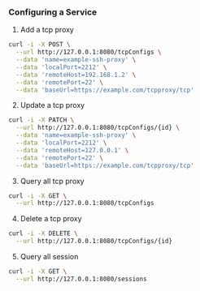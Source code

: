 
### Configuring a Service

1. Add a tcp proxy

```bash
curl -i -X POST \
  --url http://127.0.0.1:8080/tcpConfigs \
  --data 'name=example-ssh-proxy' \
  --data 'localPort=2212' \
  --data 'remoteHost=192.168.1.2' \
  --data 'remotePort=22' \
  --data 'baseUrl=https://example.com/tcpproxy/tcp'
```

2. Update a tcp proxy

```bash
curl -i -X PATCH \
  --url http://127.0.0.1:8080/tcpConfigs/{id} \
  --data 'name=example-ssh-proxy' \
  --data 'localPort=2212' \
  --data 'remoteHost=127.0.0.1' \
  --data 'remotePort=22' \
  --data 'baseUrl=https://example.com/tcpproxy/tcp'
```

3. Query all tcp proxy

```bash
curl -i -X GET \
  --url http://127.0.0.1:8080/tcpConfigs
```

4. Delete a tcp proxy

```bash
curl -i -X DELETE \
  --url http://127.0.0.1:8080/tcpConfigs/{id}
```

5. Query all session

```bash
curl -i -X GET \
  --url http://127.0.0.1:8080/sessions
```
